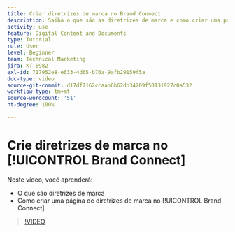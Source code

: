 ```yaml
---
title: Criar diretrizes de marca no Brand Connect
description: Saiba o que são as diretrizes de marca e como criar uma página com essas diretrizes no Brand Connect para o [!UICONTROL DAM do Workfront].
activity: use
feature: Digital Content and Documents
type: Tutorial
role: User
level: Beginner
team: Technical Marketing
jira: KT-8982
exl-id: 717952e8-e633-4d65-b76a-9afb29159f5a
doc-type: video
source-git-commit: d17df7162ccaab6b62db34209f50131927c0a532
workflow-type: tm+mt
source-wordcount: '51'
ht-degree: 100%

---
```


# Crie diretrizes de marca no [!UICONTROL Brand Connect]

Neste vídeo, você aprenderá:

* O que são diretrizes de marca
* Como criar uma página de diretrizes de marca no [!UICONTROL Brand Connect]

>[!VIDEO](https://video.tv.adobe.com/v/335244/?quality=12&learn=on&enablevpops)
